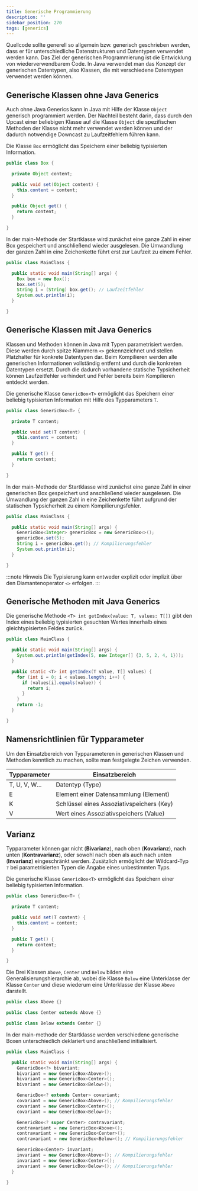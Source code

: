 ```yaml
---
title: Generische Programmierung
description: ''
sidebar_position: 270
tags: [generics]
---
```


Quellcode sollte generell so allgemein bzw. generisch geschrieben werden, dass er für unterschiedliche Datenstrukturen und Datentypen verwendet werden kann. Das Ziel der generischen Programmierung ist die Entwicklung von wiederverwendbarem Code. In Java 
verwendet man das Konzept der generischen Datentypen, also Klassen, die mit verschiedene Datentypen verwendet werden können.

## Generische Klassen ohne Java Generics
Auch ohne Java Generics kann in Java mit Hilfe der Klasse `Object` generisch programmiert werden. Der Nachteil besteht darin, dass durch den Upcast einer beliebigen Klasse auf die Klasse `Object` die spezifischen Methoden der Klasse nicht mehr verwendet werden 
können und der dadurch notwendige Downcast zu Laufzeitfehlern führen kann. 

Die Klasse `Box` ermöglicht das Speichern einer beliebig typisierten Information.

```java title="Box.java" showLineNumbers
public class Box {

  private Object content;

  public void set(Object content) {
    this.content = content;
  }

  public Object get() {
    return content;
  }

}
```

In der main-Methode der Startklasse wird zunächst eine ganze Zahl in einer Box gespeichert und anschließend wieder ausgelesen. Die Umwandlung der ganzen Zahl in eine Zeichenkette führt erst zur Laufzeit zu einem Fehler.

```java title="MainClass.java" showLineNumbers
public class MainClass {

  public static void main(String[] args) {
    Box box = new Box();
    box.set(5);
    String i = (String) box.get(); // Laufzeitfehler
    System.out.println(i);
  }

}
```

## Generische Klassen mit Java Generics
Klassen und Methoden können in Java mit Typen parametrisiert werden. Diese werden durch spitze Klammern `<>` gekennzeichnet und stellen Platzhalter für konkrete Datentypen dar. Beim Kompilieren werden alle generischen Informationen vollständig entfernt und 
durch die konkreten Datentypen ersetzt. Durch die dadurch vorhandene statische Typsicherheit können Laufzeitfehler verhindert und Fehler bereits beim Kompilieren entdeckt werden.

Die generische Klasse `GenericBox<T>` ermöglicht das Speichern einer beliebig typisierten Information mit Hilfe des Typparameters `T`.

```java title="GenericBox.java" showLineNumbers
public class GenericBox<T> {

  private T content;

  public void set(T content) {
    this.content = content;
  }

  public T get() {
    return content;
  }

}
```

In der main-Methode der Startklasse wird zunächst eine ganze Zahl in einer generischen Box gespeichert und anschließend wieder ausgelesen. Die Umwandlung der ganzen Zahl in eine Zeichenkette führt aufgrund der statischen Typsicherheit zu einem 
Kompilierungsfehler.

```java title="MainClass.java" showLineNumbers
public class MainClass {

  public static void main(String[] args) {
    GenericBox<Integer> genericBox = new GenericBox<>();
    genericBox.set(5);
    String i = genericBox.get(); // Kompilierungsfehler
    System.out.println(i);
  }

}
```

:::note Hinweis
Die Typisierung kann entweder explizit oder implizit über den Diamantenoperator `<>` erfolgen.
:::

## Generische Methoden mit Java Generics
Die generische Methode `<T> int getIndex(value: T, values: T[])` gibt den Index eines beliebig typisierten gesuchten Wertes innerhalb eines gleichtypisierten Feldes zurück.

```java title="MainClass.java" showLineNumbers
public class MainClass {

  public static void main(String[] args) {
    System.out.println(getIndex(5, new Integer[] {3, 5, 2, 4, 1}));
  }

  public static <T> int getIndex(T value, T[] values) {
    for (int i = 0; i < values.length; i++) {
      if (values[i].equals(value)) {
        return i;
      }
    }
    return -1;
  }

}
```

## Namensrichtlinien für Typparameter
Um den Einsatzbereich von Typparameteren in generischen Klassen und Methoden kenntlich zu machen, sollte man festgelegte Zeichen verwenden.

| Typparameter  | Einsatzbereich                            |
| ------------- | ----------------------------------------- |
| T, U, V, W... | Datentyp (Type)                           |
| E             | Element einer Datensammlung (Element)     |
| K             | Schlüssel eines Assoziativspeichers (Key) |
| V             | Wert eines Assoziativspeichers (Value)    |

## Varianz
Typparameter können gar nicht (**Bivarianz**), nach oben (**Kovarianz**), nach unten (**Kontravarianz**), oder sowohl nach oben als auch nach unten (**Invarianz**) eingeschränkt werden. Zusätzlich ermöglicht der Wildcard-Typ `?` bei parametrisierten Typen die 
Angabe eines unbestimmten Typs. 

Die generische Klasse `GenericBox<T>` ermöglicht das Speichern einer beliebig typisierten Information.

```java title="GenericBox.java" showLineNumbers
public class GenericBox<T> {

  private T content;

  public void set(T content) {
    this.content = content;
  }

  public T get() {
    return content;
  }

}
```

Die Drei Klassen `Above`, `Center` und `Below` bilden eine Generalisierungshierarchie ab, wobei die Klasse `Below` eine Unterklasse der Klasse `Center` und diese wiederum eine Unterklasse der Klasse `Above` darstellt.

```java title="Above.java" showLineNumbers
public class Above {}
```
```java title="Center.java" showLineNumbers
public class Center extends Above {}
```
```java title="Below.java" showLineNumbers
public class Below extends Center {}
```

In der main-methode der Startklasse werden verschiedene generische Boxen unterschiedlich deklariert und anschließend initialisiert.

```java title="MainClass.java" showLineNumbers
public class MainClass {

  public static void main(String[] args) {
    GenericBox<?> bivariant;
    bivariant = new GenericBox<Above>();
    bivariant = new GenericBox<Center>();
    bivariant = new GenericBox<Below>();

    GenericBox<? extends Center> covariant;
    covariant = new GenericBox<Above>(); // Kompilierungsfehler
    covariant = new GenericBox<Center>();
    covariant = new GenericBox<Below>();

    GenericBox<? super Center> contravariant;
    contravariant = new GenericBox<Above>();
    contravariant = new GenericBox<Center>();
    contravariant = new GenericBox<Below>(); // Kompilierungsfehler

    GenericBox<Center> invariant;
    invariant = new GenericBox<Above>(); // Kompilierungsfehler
    invariant = new GenericBox<Center>();
    invariant = new GenericBox<Below>(); // Kompilierungsfehler
  }

}
```

